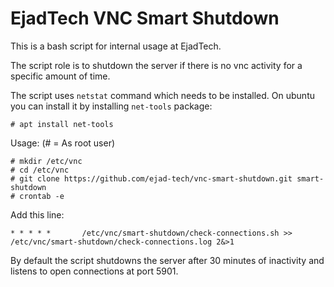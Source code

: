 # EjadTech VNC Smart Shutdown

This is a bash script for internal usage at EjadTech.

The script role is to shutdown the server if there is no vnc activity for a specific amount of time.

The script uses `netstat` command which needs to be installed. On ubuntu you can install it by installing `net-tools` package:
```
# apt install net-tools
```

Usage: (# = As root user)
```
# mkdir /etc/vnc
# cd /etc/vnc
# git clone https://github.com/ejad-tech/vnc-smart-shutdown.git smart-shutdown
# crontab -e
```
Add this line:
```
* * * * *       /etc/vnc/smart-shutdown/check-connections.sh >> /etc/vnc/smart-shutdown/check-connections.log 2&>1
```

By default the script shutdowns the server after 30 minutes of inactivity and listens to open connections at port 5901.
